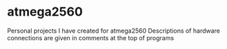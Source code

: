# atmega2560
Personal projects I have created for atmega2560
Descriptions of hardware connections are given in comments at the top of programs
